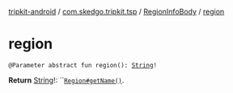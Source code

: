 [tripkit-android](../../index.md) / [com.skedgo.tripkit.tsp](../index.md) / [RegionInfoBody](index.md) / [region](./region.md)

# region

`@Parameter abstract fun region(): `[`String`](https://kotlinlang.org/api/latest/jvm/stdlib/kotlin/-string/index.html)`!`

**Return**
[String](https://kotlinlang.org/api/latest/jvm/stdlib/kotlin/-string/index.html)!: ``[`Region#getName()`](../../com.skedgo.tripkit.common.model/-region/get-name.md).

